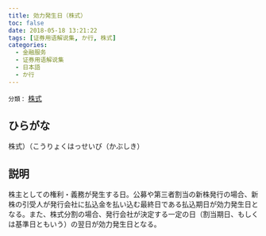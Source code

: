 ```yaml
---
title: 効力発生日（株式）
toc: false
date: 2018-05-18 13:21:22
tags: [证券用语解说集, か行, 株式]
categories:
  - 金融服务
  - 证券用语解说集
  - 日本語
  - か行
---
```


`分類：` [株式](/tags/株式/)

## ひらがな

株式）（こうりょくはっせいび（かぶしき）

## 説明

株主としての権利・義務が発生する日。公募や第三者割当の新株発行の場合、新株の引受人が発行会社に払込金を払い込む最終日である払込期日が効力発生日となる。また、株式分割の場合、発行会社が決定する一定の日（割当期日、もしくは基準日ともいう）の翌日が効力発生日となる。

